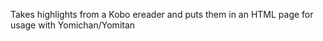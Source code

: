 Takes highlights from a Kobo ereader and puts them in an HTML page for usage with Yomichan/Yomitan 
